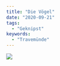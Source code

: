 ```yaml
---
title: "Die Vögel"
date: "2020-09-21"
tags:
  - "Geknipst"
keywords:
  - "Travemünde"
---
```


![](/images/img_0207-1024x768.jpg)
